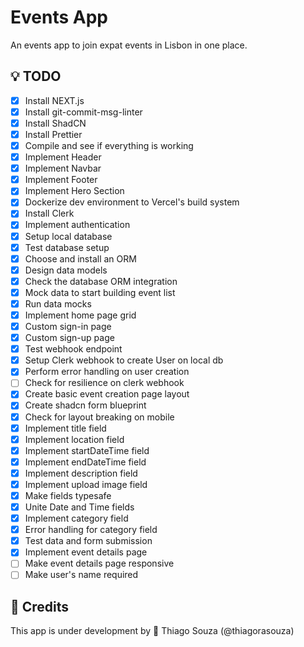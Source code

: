 # Events App

An events app to join expat events in Lisbon in one place.

## :bulb: TODO

- [x] Install NEXT.js
- [x] Install git-commit-msg-linter
- [x] Install ShadCN
- [x] Install Prettier
- [x] Compile and see if everything is working
- [x] Implement Header
- [x] Implement Navbar
- [x] Implement Footer
- [x] Implement Hero Section
- [x] Dockerize dev environment to Vercel's build system
- [x] Install Clerk
- [x] Implement authentication
- [x] Setup local database
- [x] Test database setup
- [x] Choose and install an ORM
- [x] Design data models
- [x] Check the database ORM integration
- [x] Mock data to start building event list
- [x] Run data mocks
- [x] Implement home page grid
- [x] Custom sign-in page
- [x] Custom sign-up page
- [x] Test webhook endpoint
- [x] Setup Clerk webhook to create User on local db
- [x] Perform error handling on user creation
- [ ] Check for resilience on clerk webhook
- [x] Create basic event creation page layout
- [x] Create shadcn form blueprint
- [x] Check for layout breaking on mobile
- [x] Implement title field
- [x] Implement location field
- [x] Implement startDateTime field
- [x] Implement endDateTime field
- [x] Implement description field
- [x] Implement upload image field
- [x] Make fields typesafe
- [x] Unite Date and Time fields
- [x] Implement category field
- [x] Error handling for category field
- [x] Test data and form submission
- [x] Implement event details page
- [ ] Make event details page responsive
- [ ] Make user's name required

## :wrench: Credits

This app is under development by :rocket: Thiago Souza (@thiagorasouza)
